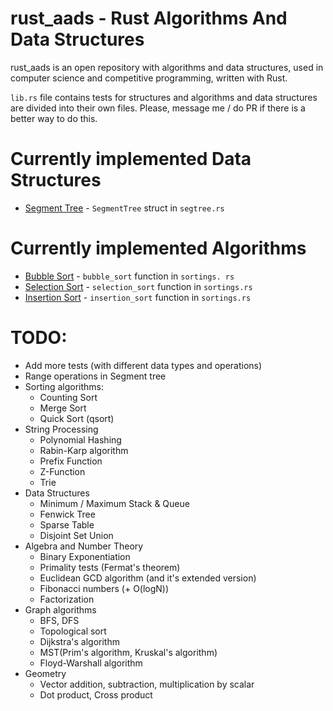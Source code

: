 # rust_aads - Rust Algorithms And Data Structures

rust_aads is an open repository with algorithms and data structures, used in computer science and 
competitive programming, written with Rust.

`lib.rs` file contains tests for structures and algorithms and data structures are divided into 
their own files. Please, message me / do PR if there is a better way to do this.

# Currently implemented Data Structures
* [Segment Tree](https://en.wikipedia.org/wiki/Segment_tree) - `SegmentTree` struct in `segtree.rs`

# Currently implemented Algorithms
* [Bubble Sort](https://en.wikipedia.org/wiki/Bubble_sort) - `bubble_sort` function in `sortings.
  rs`
* [Selection Sort](https://en.wikipedia.org/wiki/Selection_sort) - `selection_sort` function in 
  `sortings.rs`
* [Insertion Sort](https://en.wikipedia.org/wiki/Insertion_sort) - `insertion_sort` function in 
  `sortings.rs`


# TODO:
* Add more tests (with different data types and operations)
* Range operations in Segment tree
* Sorting algorithms:
  * Counting Sort
  * Merge Sort
  * Quick Sort (qsort)
* String Processing
  * Polynomial Hashing
  * Rabin-Karp algorithm
  * Prefix Function
  * Z-Function
  * Trie
* Data Structures
  * Minimum / Maximum Stack & Queue
  * Fenwick Tree
  * Sparse Table
  * Disjoint Set Union
* Algebra and Number Theory
  * Binary Exponentiation
  * Primality tests (Fermat's theorem)
  * Euclidean GCD algorithm (and it's extended version)
  * Fibonacci numbers (+ O(logN)) 
  * Factorization
* Graph algorithms
  * BFS, DFS
  * Topological sort
  * Dijkstra's algorithm
  * MST(Prim's algorithm, Kruskal's algorithm)
  * Floyd-Warshall algorithm
* Geometry
  * Vector addition, subtraction, multiplication by scalar
  * Dot product, Cross product
